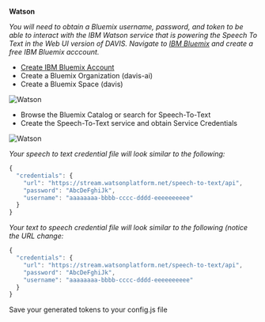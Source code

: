 **Watson**

*You will need to obtain a Bluemix username, password, and token to be able to interact with the IBM Watson service that is powering the Speech To Text in the Web UI version of DAVIS. Navigate to [IBM Bluemix](https://console.ng.bluemix.net/catalog/services/speech-to-text) and create a free IBM Bluemix acccount.*

- [Create IBM Bluemix Account](https://new-console.ng.bluemix.net/)
- Create a Bluemix Organization (davis-ai)
- Create a Bluemix Space (davis)
	
![Watson](https://s3.amazonaws.com/davis-project/docs/watson-organization.png)

- Browse the Bluemix Catalog or search for Speech-To-Text
- Create the Speech-To-Text service and obtain Service Credentials
	
![Watson](https://s3.amazonaws.com/davis-project/docs/watson-speech.png)

*Your speech to text credential file will look similar to the following:*

````javascript
{
  "credentials": {
    "url": "https://stream.watsonplatform.net/speech-to-text/api",
    "password": "AbcDeFghiJk",
    "username": "aaaaaaaa-bbbb-cccc-dddd-eeeeeeeeee"
  }
}
````

*Your text to speech credential file will look similar to the following (notice the URL change:*

````javascript
{
  "credentials": {
    "url": "https://stream.watsonplatform.net/speech-to-text/api",
    "password": "AbcDeFghiJk",
    "username": "aaaaaaaa-bbbb-cccc-dddd-eeeeeeeeee"
  }
}
````

Save your generated tokens to your config.js file
